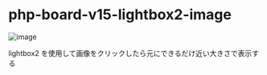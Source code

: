 # php-board-v15-lightbox2-image

![image](https://github.com/winofsql/php-board-v15-lightbox2-image-sqlite/assets/1501327/bc9f229a-e574-4725-9b69-1c7b07090e8e)


lightbox2 を使用して画像をクリックしたら元にできるだけ近い大きさで表示する
